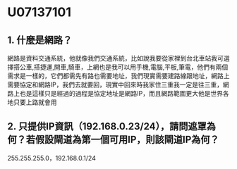 # U07137101
## 1. 什麼是網路？
  網路是資料交通系統，他就像我們交通系統，比如說我要從家裡到台北車站我可選擇搭公車,搭捷運,開車,騎車，上網也是我可以用手機,電腦,平板,筆電，他們有兩個需求是一樣的，它們都需先有路也需要地址，我們現實需要建路線跟地址，網路上需要協定和網路IP，我們去就要回，現實中回來時我家住三重我一定是往三重，網路上也是這樣只是經過的過程是協定地址是網路IP，而且網路範圍更大他是世界各地只要上路就會用
## 2. 只提供IP資訊（192.168.0.23/24），請問遮罩為何？若假設閘道為第一個可用IP，則該閘道IP為何？
255.255.255.0，192.168.0.1/24
